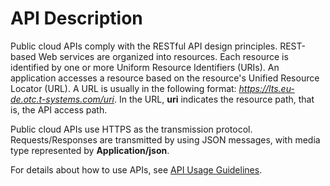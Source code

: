 # API Description<a name="lts_02_0001"></a>

Public cloud APIs comply with the RESTful API design principles. REST-based Web services are organized into resources. Each resource is identified by one or more Uniform Resource Identifiers \(URIs\). An application accesses a resource based on the resource's Unified Resource Locator \(URL\). A URL is usually in the following format:  _https://lts.eu-de.otc.t-systems.com/uri_. In the URL,  **uri**  indicates the resource path, that is, the API access path.

Public cloud APIs use HTTPS as the transmission protocol. Requests/Responses are transmitted by using JSON messages, with media type represented by  **Application/json**.

For details about how to use APIs, see  [API Usage Guidelines](https://docs.otc.t-systems.com/en-us/api/apiug/apig-en-api-180328001.html?tag=API%20Documents).

